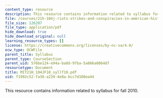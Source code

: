 ```yaml
---
content_type: resource
description: This resource contains information related to syllabus for fall 2010.
file: /courses/21h-104j-riots-strikes-and-conspiracies-in-american-history-fall-2010/f1992c52fa38a2394e8abcc7d100ea44_MIT21H_104JF10_syllf10.pdf
file_size: 126207
file_type: application/pdf
hide_download: true
hide_download_original: null
learning_resource_types: []
license: https://creativecommons.org/licenses/by-nc-sa/4.0/
ocw_type: OCWFile
parent_title: Syllabus
parent_type: CourseSection
parent_uid: 576be124-e94a-ba8d-97ba-5a866a0864d7
resourcetype: Document
title: MIT21H_104JF10_syllf10.pdf
uid: f1992c52-fa38-a239-4e8a-bcc7d100ea44
---
```

This resource contains information related to syllabus for fall 2010.